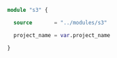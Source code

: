```terraform
module "s3" {

  source       = "../modules/s3"

  project_name = var.project_name

}
```